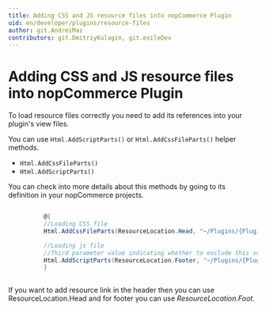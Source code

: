 ```yaml
---
title: Adding CSS and JS resource files into nopCommerce Plugin
uid: en/developer/plugins/resource-files
author: git.AndreiMaz
contributors: git.DmitriyKulagin, git.exileDev
---
```

# Adding CSS and JS resource files into nopCommerce Plugin

To load resource files correctly you need to add its references into your plugin's view files.

You can use `Html.AddScriptParts()` or `Html.AddCssFileParts()` helper methods.

- `Html.AddCssFileParts()`
- `Html.AddScriptParts()`

You can check into more details about this methods by going to its definition in your nopCommerce projects.

```csharp

          @{
          //Loading CSS file
          Html.AddCssFileParts(ResourceLocation.Head, "~/Plugins/{PluginName}/Content/{CSSFileName.Css}");

          //Loading js file
          //Third parameter value indicating whether to exclude this script from bundling
          Html.AddScriptParts(ResourceLocation.Footer, "~/Plugins/{PluginName}/Scripts/{JSFileName.js}", true);
          }
        
```

If you want to add resource link in the header then you can use ResourceLocation.Head and for footer you can use *ResourceLocation.Foot*.
